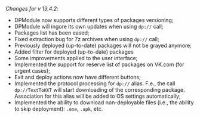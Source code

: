 _Changes for v 13.4.2_:
- DPModule now supports different types of packages versioning;
- DPModule will ingore its own updates when using ```dp://``` call;
- Packages list has been eased;
- Fixed extraction bug for 7z archives when using ```dp://``` call;
- Previously deployed (up-to-date) packages will not be grayed anymore;
- Added filter for deployed (up-to-date) packages
- Some improvements applied to the user interface;
- Implemented the support for reserve list of packages on VK.com (for urgent cases);
- Exit and deploy actions now have different buttons;
- Implemented the protocol processing for ```dp://``` alias. F.e., the call ```dp://TextToKKT``` will start downloading of the corresponding package. Association for this alias will be added to OS settings automatically;
- Implemented the ability to download non-deployable files (i.e., the ability to skip deployment): ```.exe```, ```.apk```, etc.
